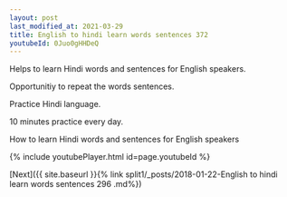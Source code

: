 ```yaml
---
layout: post
last_modified_at: 2021-03-29
title: English to hindi learn words sentences 372 
youtubeId: 0Juo0gHHDeQ
---
```

 
 
Helps to learn Hindi words and sentences for English speakers.

Opportunitiy to repeat the words sentences. 

Practice Hindi language. 
 
10 minutes practice every day. 
 
How to learn Hindi words and sentences for English speakers 
 
{% include youtubePlayer.html id=page.youtubeId %}
 
 
[Next]({{ site.baseurl }}{% link  split1/_posts/2018-01-22-English to hindi learn words sentences 296 .md%})
 

